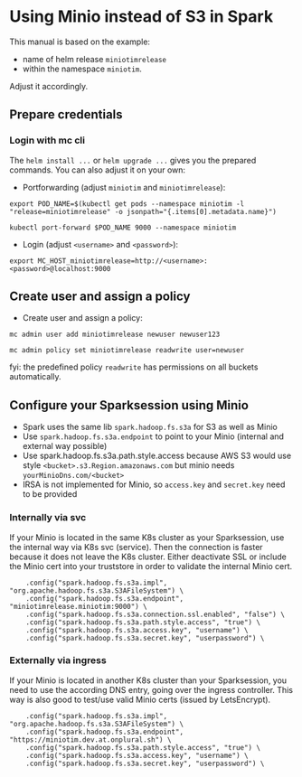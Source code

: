 



# Using Minio instead of S3 in Spark

This manual is based on the example: 
- name of helm release `miniotimrelease` 
- within the namespace `miniotim`. 

Adjust it accordingly.

## Prepare credentials

### Login with mc cli

The `helm install ...` or `helm upgrade ...` gives you the prepared commands. You can also adjust it on your own:

- Portforwarding (adjust `miniotim` and `miniotimrelease`):
```
export POD_NAME=$(kubectl get pods --namespace miniotim -l "release=miniotimrelease" -o jsonpath="{.items[0].metadata.name}")

kubectl port-forward $POD_NAME 9000 --namespace miniotim
```

- Login (adjust `<username>` and `<password>`):
```
export MC_HOST_miniotimrelease=http://<username>:<password>@localhost:9000
```

## Create user and assign a policy

- Create user and assign a policy:
```
mc admin user add miniotimrelease newuser newuser123

mc admin policy set miniotimrelease readwrite user=newuser
```
fyi: the predefined policy `readwrite` has permissions on all buckets automatically.



## Configure your Sparksession using Minio

- Spark uses the same lib `spark.hadoop.fs.s3a` for S3 as well as Minio
- Use `spark.hadoop.fs.s3a.endpoint` to point to your Minio (internal and external way possible)
- Use spark.hadoop.fs.s3a.path.style.access because AWS S3 would use style `<bucket>.s3.Region.amazonaws.com` but minio needs `yourMinioDns.com/<bucket>`
- IRSA is not implemented for Minio, so `access.key` and `secret.key` need to be provided

### Internally via svc

If your Minio is located in the same K8s cluster as your Sparksession, use the internal way via K8s svc (service). Then the connection is faster because it does not leave the K8s cluster.
Either deactivate SSL or include the Minio cert into your truststore in order to validate the internal Minio cert.

```
    .config("spark.hadoop.fs.s3a.impl", "org.apache.hadoop.fs.s3a.S3AFileSystem") \
    .config("spark.hadoop.fs.s3a.endpoint", "miniotimrelease.miniotim:9000") \
    .config("spark.hadoop.fs.s3a.connection.ssl.enabled", "false") \
    .config("spark.hadoop.fs.s3a.path.style.access", "true") \
    .config("spark.hadoop.fs.s3a.access.key", "username") \
    .config("spark.hadoop.fs.s3a.secret.key", "userpassword") \
```

### Externally via ingress

If your Minio is located in another K8s cluster than your Sparksession, you need to use the according DNS entry, going over the ingress controller.
This way is also good to test/use valid Minio certs (issued by LetsEncrypt).

```
    .config("spark.hadoop.fs.s3a.impl", "org.apache.hadoop.fs.s3a.S3AFileSystem") \
    .config("spark.hadoop.fs.s3a.endpoint", "https://miniotim.dev.at.onplural.sh") \
    .config("spark.hadoop.fs.s3a.path.style.access", "true") \
    .config("spark.hadoop.fs.s3a.access.key", "username") \
    .config("spark.hadoop.fs.s3a.secret.key", "userpassword") \
```

